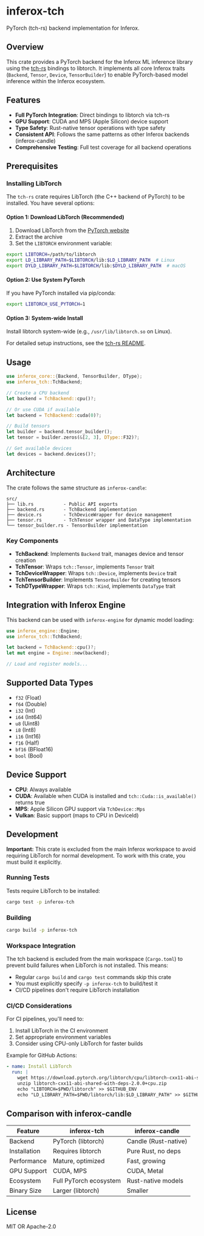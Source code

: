# inferox-tch

PyTorch (tch-rs) backend implementation for Inferox.

## Overview

This crate provides a PyTorch backend for the Inferox ML inference library using the [tch-rs](https://github.com/LaurentMazare/tch-rs) bindings to libtorch. It implements all core Inferox traits (`Backend`, `Tensor`, `Device`, `TensorBuilder`) to enable PyTorch-based model inference within the Inferox ecosystem.

## Features

- **Full PyTorch Integration**: Direct bindings to libtorch via tch-rs
- **GPU Support**: CUDA and MPS (Apple Silicon) device support
- **Type Safety**: Rust-native tensor operations with type safety
- **Consistent API**: Follows the same patterns as other Inferox backends (inferox-candle)
- **Comprehensive Testing**: Full test coverage for all backend operations

## Prerequisites

### Installing LibTorch

The `tch-rs` crate requires LibTorch (the C++ backend of PyTorch) to be installed. You have several options:

#### Option 1: Download LibTorch (Recommended)

1. Download LibTorch from the [PyTorch website](https://pytorch.org/get-started/locally/)
2. Extract the archive
3. Set the `LIBTORCH` environment variable:

```bash
export LIBTORCH=/path/to/libtorch
export LD_LIBRARY_PATH=$LIBTORCH/lib:$LD_LIBRARY_PATH  # Linux
export DYLD_LIBRARY_PATH=$LIBTORCH/lib:$DYLD_LIBRARY_PATH  # macOS
```

#### Option 2: Use System PyTorch

If you have PyTorch installed via pip/conda:

```bash
export LIBTORCH_USE_PYTORCH=1
```

#### Option 3: System-wide Install

Install libtorch system-wide (e.g., `/usr/lib/libtorch.so` on Linux).

For detailed setup instructions, see the [tch-rs README](https://github.com/LaurentMazare/tch-rs).

## Usage

```rust
use inferox_core::{Backend, TensorBuilder, DType};
use inferox_tch::TchBackend;

// Create a CPU backend
let backend = TchBackend::cpu()?;

// Or use CUDA if available
let backend = TchBackend::cuda(0)?;

// Build tensors
let builder = backend.tensor_builder();
let tensor = builder.zeros(&[2, 3], DType::F32)?;

// Get available devices
let devices = backend.devices()?;
```

## Architecture

The crate follows the same structure as `inferox-candle`:

```
src/
├── lib.rs           - Public API exports
├── backend.rs       - TchBackend implementation
├── device.rs        - TchDeviceWrapper for device management
├── tensor.rs        - TchTensor wrapper and DataType implementation
└── tensor_builder.rs - TensorBuilder implementation
```

### Key Components

- **TchBackend**: Implements `Backend` trait, manages device and tensor creation
- **TchTensor**: Wraps `tch::Tensor`, implements `Tensor` trait
- **TchDeviceWrapper**: Wraps `tch::Device`, implements `Device` trait
- **TchTensorBuilder**: Implements `TensorBuilder` for creating tensors
- **TchDTypeWrapper**: Wraps `tch::Kind`, implements `DataType` trait

## Integration with Inferox Engine

This backend can be used with `inferox-engine` for dynamic model loading:

```rust
use inferox_engine::Engine;
use inferox_tch::TchBackend;

let backend = TchBackend::cpu()?;
let mut engine = Engine::new(backend);

// Load and register models...
```

## Supported Data Types

- `f32` (Float)
- `f64` (Double)
- `i32` (Int)
- `i64` (Int64)
- `u8` (Uint8)
- `i8` (Int8)
- `i16` (Int16)
- `f16` (Half)
- `bf16` (BFloat16)
- `bool` (Bool)

## Device Support

- **CPU**: Always available
- **CUDA**: Available when CUDA is installed and `tch::Cuda::is_available()` returns true
- **MPS**: Apple Silicon GPU support via `TchDevice::Mps`
- **Vulkan**: Basic support (maps to CPU in DeviceId)

## Development

**Important:** This crate is excluded from the main Inferox workspace to avoid requiring LibTorch for normal development. To work with this crate, you must build it explicitly.

### Running Tests

Tests require LibTorch to be installed:

```bash
cargo test -p inferox-tch
```

### Building

```bash
cargo build -p inferox-tch
```

### Workspace Integration

The tch backend is excluded from the main workspace (`Cargo.toml`) to prevent build failures when LibTorch is not installed. This means:

- Regular `cargo build` and `cargo test` commands skip this crate
- You must explicitly specify `-p inferox-tch` to build/test it
- CI/CD pipelines don't require LibTorch installation

### CI/CD Considerations

For CI pipelines, you'll need to:

1. Install LibTorch in the CI environment
2. Set appropriate environment variables
3. Consider using CPU-only LibTorch for faster builds

Example for GitHub Actions:

```yaml
- name: Install LibTorch
  run: |
    wget https://download.pytorch.org/libtorch/cpu/libtorch-cxx11-abi-shared-with-deps-2.0.0%2Bcpu.zip
    unzip libtorch-cxx11-abi-shared-with-deps-2.0.0+cpu.zip
    echo "LIBTORCH=$PWD/libtorch" >> $GITHUB_ENV
    echo "LD_LIBRARY_PATH=$PWD/libtorch/lib:$LD_LIBRARY_PATH" >> $GITHUB_ENV
```

## Comparison with inferox-candle

| Feature | inferox-tch | inferox-candle |
|---------|-------------|----------------|
| Backend | PyTorch (libtorch) | Candle (Rust-native) |
| Installation | Requires libtorch | Pure Rust, no deps |
| Performance | Mature, optimized | Fast, growing |
| GPU Support | CUDA, MPS | CUDA, Metal |
| Ecosystem | Full PyTorch ecosystem | Rust-native models |
| Binary Size | Larger (libtorch) | Smaller |

## License

MIT OR Apache-2.0
